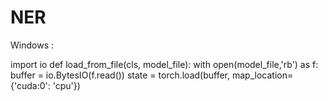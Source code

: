 # NER


Windows :

import io
def load_from_file(cls, model_file):
with open(model_file,'rb') as f:
  buffer = io.BytesIO(f.read())
  state = torch.load(buffer, map_location={'cuda:0': 'cpu'})
